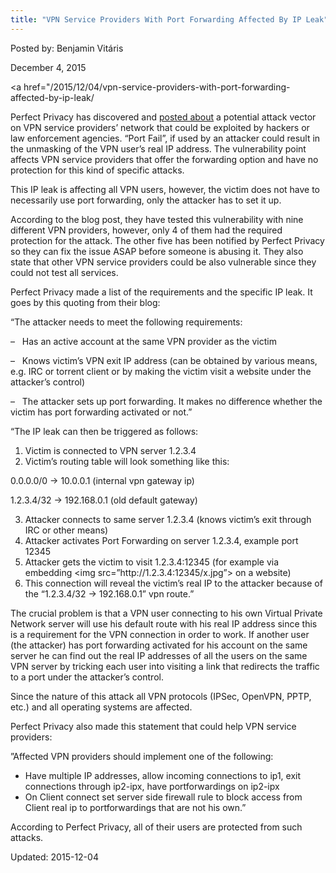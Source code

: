 ```yaml
---
title: "VPN Service Providers With Port Forwarding Affected By IP Leak"
---
```


Posted by: Benjamin Vitáris 

<span>December 4, 2015</span>

<span><a href="/2015/12/04/vpn-service-providers-with-port-forwarding-affected-by-ip-leak/


<p>Perfect Privacy has discovered and <a href="https://www.perfect-privacy.com/blog/2015/11/26/ip-leak-vulnerability-affecting-vpn-providers-with-port-forwarding/">posted about</a> a potential attack vector on VPN service providers’ network that could be exploited by hackers or law enforcement agencies. “Port Fail”, if used by an attacker could result in the unmasking of the VPN user’s real IP address. The vulnerability point affects VPN service providers that offer the forwarding option and have no protection for this kind of specific attacks.</p>
<p>This IP leak is affecting all VPN users, however, the victim does not have to necessarily use port forwarding, only the attacker has to set it up.</p>
<p>According to the blog post, they have tested this vulnerability with nine different VPN providers, however, only 4 of them had the required protection for the attack. The other five has been notified by Perfect Privacy so they can fix the issue ASAP before someone is abusing it. They also state that other VPN service providers could be also vulnerable since they could not test all services.</p>
<p>Perfect Privacy made a list of the requirements and the specific IP leak. It goes by this quoting from their blog:</p>
<p>“The attacker needs to meet the following requirements:</p>
<p>&#8211;   Has an active account at the same VPN provider as the victim</p>
<p>&#8211;   Knows victim’s VPN exit IP address (can be obtained by various means, e.g. IRC or torrent client or by making the victim visit a website under the attacker&#8217;s control)</p>
<p>&#8211;   The attacker sets up port forwarding. It makes no difference whether the victim has port forwarding activated or not.”</p>
<p>“The IP leak can then be triggered as follows:</p>
<ol>
<li>Victim is connected to VPN server 1.2.3.4</li>
<li>Victim’s routing table will look something like this:</li>
</ol>
<p>0.0.0.0/0 -&gt; 10.0.0.1 (internal vpn gateway ip)</p>
<p>1.2.3.4/32 -&gt; 192.168.0.1 (old default gateway)</p>
<ol start="3">
<li>Attacker connects to same server 1.2.3.4 (knows victim’s exit through IRC or other means)</li>
<li>Attacker activates Port Forwarding on server 1.2.3.4, example port 12345</li>
<li>Attacker gets the victim to visit 1.2.3.4:12345 (for example via embedding &lt;img src=”http://1.2.3.4:12345/x.jpg”&gt; on a website)</li>
<li>This connection will reveal the victim’s real IP to the attacker because of the “1.2.3.4/32 -&gt; 192.168.0.1” vpn route.”</li>
</ol>
<p>The crucial problem is that a VPN user connecting to his own Virtual Private Network server will use his default route with his real IP address since this is a requirement for the VPN connection in order to work. If another user (the attacker) has port forwarding activated for his account on the same server he can find out the real IP addresses of all the users on the same VPN server by tricking each user into visiting a link that redirects the traffic to a port under the attacker’s control.</p>
<p>Since the nature of this attack all VPN protocols (IPSec, OpenVPN, PPTP, etc.) and all operating systems are affected.</p>
<p>Perfect Privacy also made this statement that could help VPN service providers:</p>
<p>”Affected VPN providers should implement one of the following:</p>
<ul>
<li>Have multiple IP addresses, allow incoming connections to ip1, exit connections through ip2-ipx, have portforwardings on ip2-ipx</li>
<li>On Client connect set server side firewall rule to block access from Client real ip to portforwardings that are not his own.”</li>
</ul>
<p>According to Perfect Privacy, all of their users are protected from such attacks.</p>

Updated: 2015-12-04

